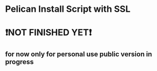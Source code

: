 # Pelican Install Script with SSL
# ❗NOT FINISHED YET❗
## for now only for personal use public version in progress                                              

